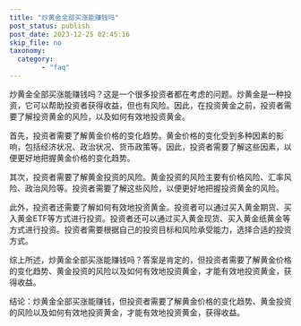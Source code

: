 ```yaml
---
title: "炒黄金全部买涨能赚钱吗"
post_status: publish
post_date: 2023-12-25 02:45:16
skip_file: no
taxonomy:
  category:
        - "faq"
---
```


炒黄金全部买涨能赚钱吗？这是一个很多投资者都在考虑的问题。炒黄金是一种投资，它可以帮助投资者获得收益，但也有风险。因此，在投资黄金之前，投资者需要了解投资黄金的风险，以及如何有效地投资黄金。

首先，投资者需要了解黄金价格的变化趋势。黄金价格的变化受到多种因素的影响，包括经济状况、政治状况、货币政策等。因此，投资者需要了解这些因素，以便更好地把握黄金价格的变化趋势。

其次，投资者需要了解黄金投资的风险。黄金投资的风险主要有价格风险、汇率风险、政治风险等。投资者需要了解这些风险，以便更好地把握投资黄金的风险。

此外，投资者还需要了解如何有效地投资黄金。投资者可以通过买入黄金期货、买入黄金ETF等方式进行投资。投资者还可以通过买入黄金现货、买入黄金纸黄金等方式进行投资。投资者需要根据自己的投资目标和风险承受能力，选择合适的投资方式。

综上所述，炒黄金全部买涨能赚钱吗？答案是肯定的，但投资者需要了解黄金价格的变化趋势、黄金投资的风险以及如何有效地投资黄金，才能有效地投资黄金，获得收益。

结论：炒黄金全部买涨能赚钱，但投资者需要了解黄金价格的变化趋势、黄金投资的风险以及如何有效地投资黄金，才能有效地投资黄金，获得收益。
